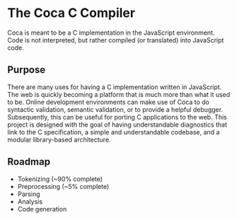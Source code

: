 The Coca C Compiler
===================

Coca is meant to be a C implementation in the JavaScript environment. Code is not interpreted, but rather compiled (or translated) into JavaScript code.


Purpose
-------

There are many uses for having a C implementation written in JavaScript. The web is quickly becoming a platform that is much more than what it used to be. Online development environments can make use of Coca to do syntactic validation, semantic validation, or to provide a helpful debugger. Subsequently, this can be useful for porting C applications to the web. This project is designed with the goal of having understandable diagnostics that link to the C specification, a simple and understandable codebase, and a modular library-based architecture.


Roadmap
---------

* Tokenizing (~90% complete)
* Preprocessing (~5% complete)
* Parsing
* Analysis
* Code generation